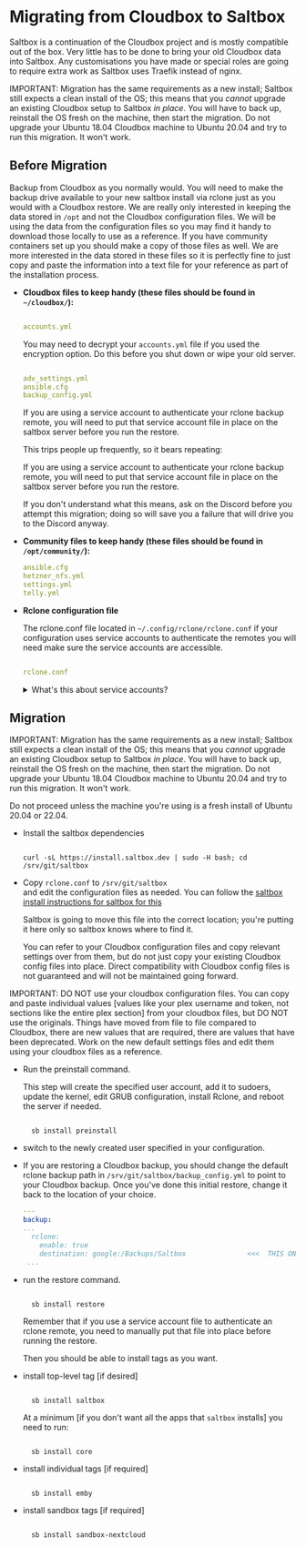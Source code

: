 # Migrating from Cloudbox to Saltbox

Saltbox is a continuation of the Cloudbox project and is mostly compatible out of the box. Very little has to be done to bring your old Cloudbox data into Saltbox. Any customisations you have made or special roles are going to require extra work as Saltbox uses Traefik instead of nginx.

IMPORTANT: Migration has the same requirements as a new install; Saltbox still expects a clean install of the OS; this means that you *cannot* upgrade an existing Cloudbox setup to Saltbox *in place*.  You will have to back up, reinstall the OS fresh on the machine, then start the migration.  Do not upgrade your Ubuntu 18.04 Cloudbox machine to Ubuntu 20.04 and try to run this migration.  It won't work.

## Before Migration

Backup from Cloudbox as you normally would. You will need to make the backup drive available to your new saltbox install via rclone just as you would with a Cloudbox restore. We are really only interested in keeping the data stored in `/opt` and not the Cloudbox configuration files. We will be using the data from the configuration files so you may find it handy to download those locally to use as a reference. If you have community containers set up you should make a copy of those files as well. We are more interested in the data stored in these files so it is perfectly fine to just copy and paste the information into a text file for your reference as part of the installation process.

- **Cloudbox files to keep handy (these files should be found in `~/cloudbox/`):**

  ``` yaml

  accounts.yml

  ```

  You may need to decrypt your `accounts.yml` file if you used the encryption option. Do this before you shut down or wipe your old server.

  ``` yaml

  adv_settings.yml
  ansible.cfg
  backup_config.yml

  ```

  If you are using a service account to authenticate your rclone backup remote, you will need to put that service account file in place on the saltbox server before you run the restore.
  
  This trips people up frequently, so it bears repeating:

  If you are using a service account to authenticate your rclone backup remote, you will need to put that service account file in place on the saltbox server before you run the restore.
  
  If you don't understand what this means, ask on the Discord before you attempt this migration; doing so will save you a failure that will drive you to the Discord anyway.

- **Community files to keep handy (these files should be found in `/opt/community/`):**

  ``` yaml
  ansible.cfg
  hetzner_nfs.yml
  settings.yml
  telly.yml
  ```

- **Rclone configuration file**

  The rclone.conf file located in `~/.config/rclone/rclone.conf` if your configuration uses service accounts to authenticate the remotes you will need make sure the service accounts are accessible. <br />

  ``` yaml

  rclone.conf

  ```

  <details>
  <summary>What's this about service accounts?</summary>
  <br />

  On your cloudbox machine, run:

  ```shell
  rclone config show REMOTENAME
  ```

  Using an SA:

  ```text
  ➜  ~ rclone config show REMOTE
  [REMOTE]
  type = drive
  scope = drive
  service_account_file = /opt/sa/all/1500.json
  team_drive = OZZY
  root_folder_id =
  ```

  Using clientid:

  ```text
  ➜  ~ rclone config show REMOTE:
  [REMOTE]
  type = drive
  client_id = OZZY.apps.googleusercontent.com
  client_secret = TONY
  server_side_across_configs = true
  scope = drive
  token = {"access_token":"GEEZER","token_type":"Bearer","refresh_token":"BILL","expiry":"2022-04-30T17:37:41.485179628-05:00"}
  root_folder_id = RONNIE
  ```

  If the rclone remote contains `service_account_file`, you will need to make sure that service account file is available on the saltbox machine at that same path.
  </details>

## Migration

IMPORTANT: Migration has the same requirements as a new install; Saltbox still expects a clean install of the OS; this means that you *cannot* upgrade an existing Cloudbox setup to Saltbox *in place*.  You will have to back up, reinstall the OS fresh on the machine, then start the migration.  Do not upgrade your Ubuntu 18.04 Cloudbox machine to Ubuntu 20.04 and try to run this migration.  It won't work.

Do not proceed unless the machine you're using is a fresh install of Ubuntu 20.04 or 22.04.

- Install the saltbox dependencies

  ``` shell

  curl -sL https://install.saltbox.dev | sudo -H bash; cd /srv/git/saltbox

  ```

- Copy `rclone.conf` to `/srv/git/saltbox` <Br/> and edit the configuration files as needed. You can follow the [saltbox install instructions for saltbox for this](../../saltbox/install/install.md)<Br/>
  
  Saltbox is going to move this file into the correct location; you're putting it here only so saltbox knows where to find it.

  You can refer to your Cloudbox configuration files and copy relevant settings over from them, but do not just copy your existing Cloudbox config files into place.  Direct compatibility with Cloudbox config files is not guaranteed and will not be maintained going forward.

IMPORTANT: DO NOT use your cloudbox configuration files.  You can copy and paste individual values [values like your plex username and token, not sections like the entire plex section] from your cloudbox files, but DO NOT use the originals.  Things have moved from file to file compared to Cloudbox, there are new values that are required, there are values that have been deprecated.  Work on the new default settings files and edit them using your cloudbox files as a reference.

- Run the preinstall command.

  This step will create the specified user account, add it to sudoers, update the kernel, edit GRUB configuration, install Rclone, and reboot the server if needed. <br />

  ``` shell

    sb install preinstall

  ```

- switch to the newly created user specified in your configuration. <br />

- If you are restoring a Cloudbox backup, you should change the default rclone backup path in `/srv/git/saltbox/backup_config.yml` to point to your Cloudbox backup.  Once you've done this initial restore, change it back to the location of your choice.

  ```yaml
  ---
  backup:
  ...
    rclone:
      enable: true
      destination: google:/Backups/Saltbox               <<<  THIS ONE HERE
   ...
  ```

- run the restore command. <br />

  ``` shell

    sb install restore

  ```

  Remember that if you use a service account file to authenticate an rclone remote, you need to manually put that file into place before running the restore.

  Then you should be able to install tags as you want.

- install top-level tag [if desired] <br />

  ``` shell

    sb install saltbox

  ```
  At a minimum [if you don't want all the apps that `saltbox` installs] you need to run:
  ``` shell

    sb install core

  ```

- install individual tags [if required] <br />

  ``` shell

    sb install emby

  ```

- install sandbox tags [if required] <br />

  ``` shell

    sb install sandbox-nextcloud

  ```
